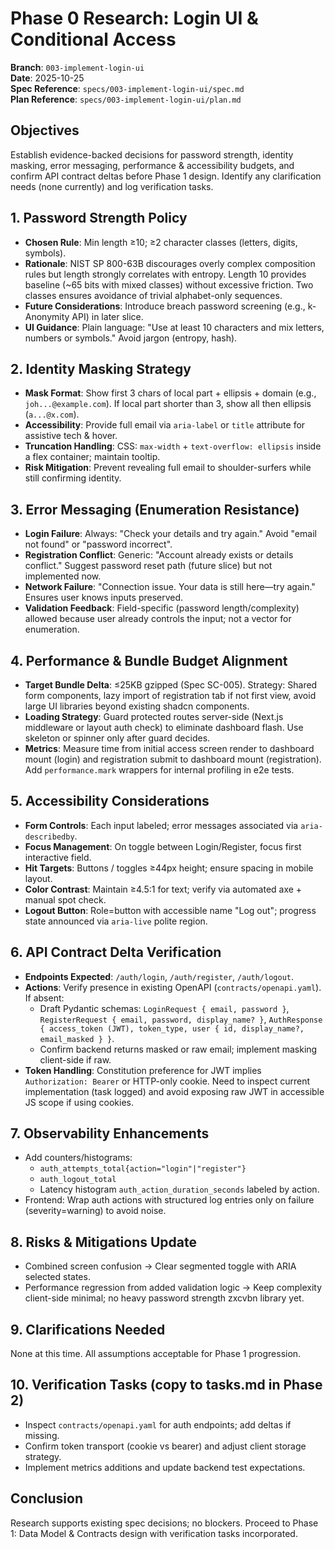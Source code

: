 # Phase 0 Research: Login UI & Conditional Access

**Branch**: `003-implement-login-ui`  
**Date**: 2025-10-25  
**Spec Reference**: `specs/003-implement-login-ui/spec.md`  
**Plan Reference**: `specs/003-implement-login-ui/plan.md`

## Objectives

Establish evidence-backed decisions for password strength, identity masking, error messaging, performance & accessibility budgets, and confirm API contract deltas before Phase 1 design. Identify any clarification needs (none currently) and log verification tasks.

## 1. Password Strength Policy

- **Chosen Rule**: Min length ≥10; ≥2 character classes (letters, digits, symbols).
- **Rationale**: NIST SP 800-63B discourages overly complex composition rules but length strongly correlates with entropy. Length 10 provides baseline (~65 bits with mixed classes) without excessive friction. Two classes ensures avoidance of trivial alphabet-only sequences.
- **Future Considerations**: Introduce breach password screening (e.g., k-Anonymity API) in later slice.
- **UI Guidance**: Plain language: "Use at least 10 characters and mix letters, numbers or symbols." Avoid jargon (entropy, hash).

## 2. Identity Masking Strategy

- **Mask Format**: Show first 3 chars of local part + ellipsis + domain (e.g., `joh...@example.com`). If local part shorter than 3, show all then ellipsis (`a...@x.com`).
- **Accessibility**: Provide full email via `aria-label` or `title` attribute for assistive tech & hover.
- **Truncation Handling**: CSS: `max-width` + `text-overflow: ellipsis` inside a flex container; maintain tooltip.
- **Risk Mitigation**: Prevent revealing full email to shoulder-surfers while still confirming identity.

## 3. Error Messaging (Enumeration Resistance)

- **Login Failure**: Always: "Check your details and try again." Avoid "email not found" or "password incorrect".
- **Registration Conflict**: Generic: "Account already exists or details conflict." Suggest password reset path (future slice) but not implemented now.
- **Network Failure**: "Connection issue. Your data is still here—try again." Ensures user knows inputs preserved.
- **Validation Feedback**: Field-specific (password length/complexity) allowed because user already controls the input; not a vector for enumeration.

## 4. Performance & Bundle Budget Alignment

- **Target Bundle Delta**: ≤25KB gzipped (Spec SC-005). Strategy: Shared form components, lazy import of registration tab if not first view, avoid large UI libraries beyond existing shadcn components.
- **Loading Strategy**: Guard protected routes server-side (Next.js middleware or layout auth check) to eliminate dashboard flash. Use skeleton or spinner only after guard decides.
- **Metrics**: Measure time from initial access screen render to dashboard mount (login) and registration submit to dashboard mount (registration). Add `performance.mark` wrappers for internal profiling in e2e tests.

## 5. Accessibility Considerations

- **Form Controls**: Each input labeled; error messages associated via `aria-describedby`.
- **Focus Management**: On toggle between Login/Register, focus first interactive field.
- **Hit Targets**: Buttons / toggles ≥44px height; ensure spacing in mobile layout.
- **Color Contrast**: Maintain ≥4.5:1 for text; verify via automated axe + manual spot check.
- **Logout Button**: Role=button with accessible name "Log out"; progress state announced via `aria-live` polite region.

## 6. API Contract Delta Verification

- **Endpoints Expected**: `/auth/login`, `/auth/register`, `/auth/logout`.
- **Actions**: Verify presence in existing OpenAPI (`contracts/openapi.yaml`). If absent:
  - Draft Pydantic schemas: `LoginRequest { email, password }`, `RegisterRequest { email, password, display_name? }`, `AuthResponse { access_token (JWT), token_type, user { id, display_name?, email_masked } }`.
  - Confirm backend returns masked or raw email; implement masking client-side if raw.
- **Token Handling**: Constitution preference for JWT implies `Authorization: Bearer` or HTTP-only cookie. Need to inspect current implementation (task logged) and avoid exposing raw JWT in accessible JS scope if using cookies.

## 7. Observability Enhancements

- Add counters/histograms:
  - `auth_attempts_total{action="login"|"register"}`
  - `auth_logout_total`
  - Latency histogram `auth_action_duration_seconds` labeled by action.
- Frontend: Wrap auth actions with structured log entries only on failure (severity=warning) to avoid noise.

## 8. Risks & Mitigations Update

- Combined screen confusion → Clear segmented toggle with ARIA selected states.
- Performance regression from added validation logic → Keep complexity client-side minimal; no heavy password strength zxcvbn library yet.

## 9. Clarifications Needed

None at this time. All assumptions acceptable for Phase 1 progression.

## 10. Verification Tasks (copy to tasks.md in Phase 2)

- Inspect `contracts/openapi.yaml` for auth endpoints; add deltas if missing.
- Confirm token transport (cookie vs bearer) and adjust client storage strategy.
- Implement metrics additions and update backend test expectations.

## Conclusion

Research supports existing spec decisions; no blockers. Proceed to Phase 1: Data Model & Contracts design with verification tasks incorporated.

